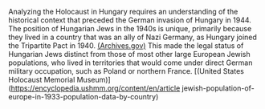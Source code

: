 Analyzing the Holocaust in Hungary requires an understanding of the historical context that preceded the German invasion of Hungary in 1944. The position of Hungarian Jews in the 1940s is unique, primarily because they lived in a country that was an ally of Nazi Germany, as Hungary joined the Tripartite Pact in 1940. [(Archives.gov)](https://www.archives.gov/research/holocaust/finding-aid/civilian/rg-84-hungary.html) This made the legal status of Hungarian Jews distinct from those of most other large European Jewish populations, who lived in territories that would come under direct German military occupation, such as Poland or northern France. [(United States Holocaust Memorial Museum)](https://encyclopedia.ushmm.org/content/en/article jewish-population-of-europe-in-1933-population-data-by-country) 

